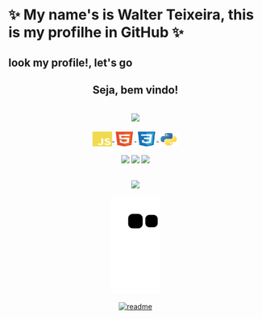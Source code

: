 


<h1>✨ My name's is Walter Teixeira, this is my profilhe in GitHub  ✨</h1>

<h2>look my profile!, let's go</h2>

<!-- 🔭 I’m currently working on ...
- 🌱 I’m currently learning ...
- 👯 I’m looking to collaborate on ...
- 🤔 I’m looking for help with ...
- 💬 Ask me about ...
- 📫 How to reach me: ...
- 😄 Pronouns: ...
- ⚡ Fun fact: ...
-->

<div align="center">
<h2> Seja, bem vindo!</h2>
</div>
</br>
<div align="center">
  <div align="center">
  <div align="center">
      <a href="https://github.com/rafaballerini">
      <!--img height="180em" src="https://github-readme-stats.vercel.app/api?username=walterteixeira&show_icons=true&theme=dracula&include_all_commits=true&count_private=true"-->
      <img height="180em" src="https://github-readme-stats.vercel.app/api/top-langs/?username=walterteixeira&layout=compact&langs_count=7&theme=dracula"/>
    </div>
    <div style="display: inline_block"><br>
      <img align="center" alt="Rafa-Js" height="30" width="40" src="https://raw.githubusercontent.com/devicons/devicon/master/icons/javascript/javascript-plain.svg">
      <img align="center" alt="Rafa-HTML" height="30" width="40" src="https://raw.githubusercontent.com/devicons/devicon/master/icons/html5/html5-original.svg">
      <img align="center" alt="Rafa-CSS" height="30" width="40" src="https://raw.githubusercontent.com/devicons/devicon/master/icons/css3/css3-original.svg">
      <img align="center" alt="Rafa-Python" height="30" width="40" src="https://raw.githubusercontent.com/devicons/devicon/master/icons/python/python-original.svg">
      
</div>
</br>

 <div align="center">
  <a href="https://instagram.com/walterteixeirasc" target="_blank"><img src="https://img.shields.io/badge/-Instagram-%23E4405F?style=for-the-badge&logo=instagram&logoColor=white" target="_blank"></a> 
      <a href = "mailto:teixeirapmsc@gmail.com"><img src="https://img.shields.io/badge/-Gmail-%23333?style=for-the-badge&logo=gmail&logoColor=white" target="_blank"></a>
      <a href="https://www.linkedin.com/in/walter-teixeira-4a607a1a5" target="_blank"><img src="https://img.shields.io/badge/-LinkedIn-%230077B5?style=for-the-badge&logo=linkedin&logoColor=white" target="_blank"></a> 
      
</div>
</br>
<p align="center">   <img alingn="center" src="https://profile-counter.glitch.me/WalterTeixeira/count.svg" /></p>


![snake gif](https://github.com/WalterTeixeira/WalterTeixeira/blob/output/github-contribution-grid-snake.svg)

[![readme](https://github-readme-stats.vercel.app/api/pin/?username=walterteixeira&repo=walterteixeira&theme=react)](https://github.com/walterteixeira/walterteixeira)
